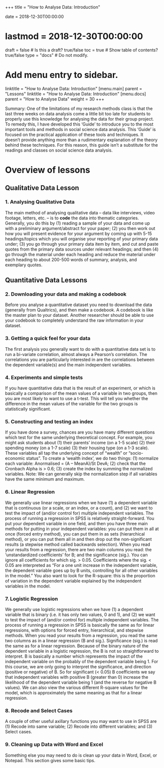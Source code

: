+++
title = "How to Analyse Data: Introduction"

date = 2018-12-30T00:00:00
# lastmod = 2018-12-30T00:00:00

draft = false  # Is this a draft? true/false
toc = true  # Show table of contents? true/false
type = "docs"  # Do not modify.

# Add menu entry to sidebar.
linktitle = "How to Analyse Data: Introduction"
[menu.main]
     parent = "Lessons"
linktitle = "How to Analyse Data: Introduction"
[menu.docs]
  parent = "How to Analyse Data"
  weight = 30
+++

Summary: One of the limitations of my research methods class is that the last three weeks on data analysis come a little bit too late for students to properly use this knowledge for analysing the data for their group project. To remedy this, I have developed this ‘Guide’ to introduce you to the most important tools and methods in social science data analysis. This ‘Guide’ is focused on the practical application of these tools and techniques. It doesn’t provide anything more than a rudimentary explanation of the theory behind these techniques. For this reason, this guide isn’t a substitute for the readings and classes on social science data analysis.


# Overview of lessons

## Qualitative Data Lesson

### 1. Analysing Qualitative Data

The main method of analysing qualitative data – data like interviews, video footage, letters, etc. – is to **code** the data into thematic categories. Generally, you do this by (1) reading a sample of your data and come up with a preliminary argument/abstract for your paper; (2) you then work out how you will present evidence for your argument by coming up with 5-15 headings/topics which you will organise your reporting of your primary data under; (3) you go through your primary data item by item, and cut and paste quotes from the primary data sources under relevant headings; and then (4) go through the material under each heading and reduce the material under each heading to about 200-500 words of summary, analysis, and exemplary quotes.

## Quantitative Data Lessons

### 2. Downloading your data and making a codebook

Before you analyse a quantitative dataset you need to download the data (generally from Qualtrics), and then make a codebook. A codebook is like the master plan to your dataset. Another researcher should be able to use your codebook to completely understand the raw information in your dataset.

### 3. Getting a quick feel for your data

The first analysis you generally want to do with a quantitative data set is to run a bi-variate correlation, almost always a Pearson’s correlation. The correlations you are particularly interested in are the correlations between the dependent variable(s) and the main independent variables. 

### 4. Experiments and simple tests

If you have quantitative data that is the result of an experiment, or which is basically a comparison of the mean values of a variable in two groups, then you are most likely to want to use a t-test. This will tell you whether the difference in the mean values of the variable for the two groups is statistically significant. 
 
###  5. Constructing and testing an index

If you have done a survey, chances are you have many different questions which test for the same underlying theoretical concept. For example, you might ask students about (1) their parents’ income (on a 1-5 scale) (2) their spending money (on a 1-7 scale) (3) their housing type (on a 1-3 scale). These variables all tap the underlying concept of “wealth” or “socio-economic status”. To create a ‘wealth index’, we do two things: (1) normalize each variable: Anormalised = (A – MeanA)/St DevA; (2) check that the Cronbach Alpha is > 0.6; (3) create the index by summing the normalized variables. Note: We can generally skip the normalization step if all variables have the same minimum and maximum.

###  6. Linear Regression

We generally use linear regressions when we have (1) a dependent variable that is continuous (or a scale, or an index, or a count), and (2) we want to test the impact of (and/or control for) multiple independent variables. The process of running a regression in SPSS is relatively straight-forward. You put your dependent variable in one field, and then you have three main methods for putting in your independent variables: you can put them in all at once (forced entry method), you can put them in as sets (hierarchical method), or you can put them all in and then drop out the non-significant results (a stepwise method called backwards selection). When you read your results from a regression, there are two main columns you read: the ‘unstandardized coefficients’ for B; and the significance (sig.). You can ignore all coefficients for which sig. > 0.05. Coefficients where the sig. < 0.05 are interpreted as “For a one unit increase in the independent variable, the dependent variable goes up by B units, controlling for all other variables in the model.” You also want to look for the R-square: this is the proportion of variation in the dependent variable explained by the independent variables in the model.

###  7. Logistic Regression

We generally use logistic regressions when we have (1) a dependent variable that is binary (i.e. it has only two values, 0 and 1), and (2) we want to test the impact of (and/or control for) multiple independent variables. The process of running a regression in SPSS is basically the same as for linear regressions, with options for forced entry, hierarchical, and stepwise methods. When you read your results from a regression, you read the same two columns as in a linear regression (B and sig.). Significance (sig.) is read the same as for a linear regression. Because of the binary nature of the dependent variable in a logistic regression, the B is not so straightforward to interpret. B is basically a number which represents the impact of the independent variable on the probably of the dependent variable being 1. For this course, we are only going to interpret the significance, and direction (positive or negative) of B. So for significant (< 0.05) B coefficients we say that independent variables with positive B (greater than 0) increase the likelihood of the dependent variable being 1 (and the reverse for negative B values). We can also view the various different R-square values for the model, which is approximately the same meaning as that for a linear regression.

### 8. Recode and Select Cases

A couple of other useful axillary functions you may want to use in SPSS are (1) Recode into same variable; (2) Recode into different variables; and (3) Select cases.

### 9. Cleaning up Data with Word and Excel

Something else you may need to do is clean up your data in Word, Excel, or Notepad. This section gives some basic tips.
